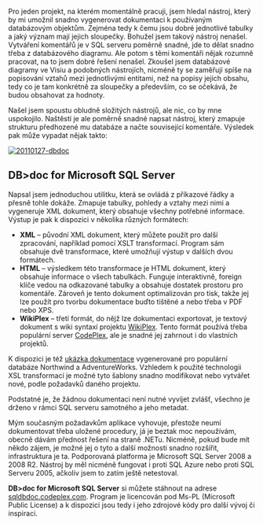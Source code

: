 <!-- dcterms:identifier = aspnetcz#315 -->
<!-- dcterms:title = DB>doc: generování databázové dokumentace snadno a rychle -->
<!-- dcterms:abstract = Pro jeden projekt, na kterém momentálně pracuji, jsem hledal nástroj, který by mi umožnil snadno vygenerovat dokumentaci k používaným databázovým objektům. Zejména tedy k čemu jsou dobré jednotlivé tabulky a jaký význam mají jejich sloupečky. Použitelné řešení jsem nenašel, tak jsem si jedno napsal. A nyní jej dávám k dispozici i vám. -->
<!-- np9:categoryId = 7 -->
<!-- x4w:category = Software -->
<!-- np9:authorId = 1 -->
<!-- np9:authorEmail = michal.valasek@altairis.cz -->
<!-- dcterms:creator = Michal Altair Valášek -->
<!-- dcterms:created = 2011-01-27T01:34:29.46+01:00 -->
<!-- dcterms:dateSubmitted = 2011-01-27T01:35:00.973+01:00 -->
<!-- dcterms:dateAccepted = 2011-01-27T01:37:38.787+01:00 -->
<!-- x4w:pictureWidth = 150 -->
<!-- x4w:pictureHeight = 150 -->
<!-- x4w:pictureUrl = /perex-pictures/20110127-db-doc-generovani-databazove-dokumentace-snadno-a-rychle.png -->

Pro jeden projekt, na kterém momentálně pracuji, jsem hledal nástroj, který by mi umožnil snadno vygenerovat dokumentaci k používaným databázovým objektům. Zejména tedy k čemu jsou dobré jednotlivé tabulky a jaký význam mají jejich sloupečky. Bohužel jsem takový nástroj nenašel. Vytváření komentářů je v SQL serveru poměrně snadné, jde to dělat snadno třeba z databázového diagramu. Ale potom s těmi komentáři nějak rozumně pracovat, na to jsem dobré řešení nenašel. Zkoušel jsem databázové diagramy ve Visiu a podobných nástrojích, nicméně ty se zaměřují spíše na popisování vztahů mezi jednotlivými entitami, než na popisy jejich obsahu, tedy co je tam konkrétně za sloupečky a především, co se očekává, že budou obsahovat za hodnoty.

Našel jsem spoustu obludně složitých nástrojů, ale nic, co by mne uspokojilo. Naštěstí je ale poměrně snadné napsat nástroj, který zmapuje strukturu předhozené mu databáze a načte související komentáře. Výsledek pak může vypadat nějak takto:

[![20110127-dbdoc](https://www.cdn.altairis.cz/Blog/2011/20110127-20110127-dbdoc_thumb.png "20110127-dbdoc")](https://www.cdn.altairis.cz/Blog/2011/20110127-20110127-dbdoc_2.png)

## DB>doc for Microsoft SQL Server

Napsal jsem jednoduchou utilitku, která se ovládá z příkazové řádky a přesně tohle dokáže. Zmapuje tabulky, pohledy a vztahy mezi nimi a vygeneruje XML dokument, který obsahuje všechny potřebné informace. Výstup je pak k dispozici v několika různých formátech:

*   **XML** – původní XML dokument, který můžete použít pro další zpracování, například pomocí XSLT transformací. Program sám obsahuje dvě transformace, které umožňují výstup v dalších dvou formátech.
*   **HTML** – výsledkem této transformace je HTML dokument, který obsahuje informace o všech tabulkách. Funguje interaktivně, foreign klíče vedou na odkazované tabulky a obsahuje dostatek prostoru pro komentáře. Zároveň je tento dokument optimalizován pro tisk, takže jej lze použít pro tvorbu dokumentace buďto tištěné a nebo třeba v PDF nebo XPS.
*   **WikiPlex** – třetí formát, do nějž lze dokumentaci exportovat, je textový dokument s wiki syntaxí projektu [WikiPlex](http://wikiplex.codeplex.com/). Tento formát používá třeba populární server [CodePlex](http://www.codeplex.com/), ale je snadné jej zahrnout i do vlastních projektů. 

K dispozici je též [ukázka dokumentace](http://sqldbdoc.codeplex.com/wikipage?title=Sample%20Output&referringTitle=Home) vygenerované pro populární databáze Northwind a AdventureWorks. Vzhledem k použité technologii XSL transformací je možné tyto šablony snadno modifikovat nebo vytvářet nové, podle požadavků daného projektu.

Podstatné je, že žádnou dokumentaci není nutné vyvíjet zvlášť, všechno je drženo v rámci SQL serveru samotného a jeho metadat. 

Mým současným požadavkům aplikace vyhovuje, přestože neumí dokumentovat třeba uložené procedury, já je beztak moc nepoužívám, obecně dávám přednost řešení na straně .NETu. Nicméně, pokud bude mít někdo zájem, je možné jej o tyto a další možnosti snadno rozšířit, infrastruktura je ta. Podporovaná platforma je Microsoft SQL Server 2008 a 2008 R2. Nástroj by měl nicméně fungovat i proti SQL Azure nebo proti SQL Serveru 2005, ačkoliv jsem to zatím ještě netestoval.

**DB>doc for Microsoft SQL Server** si můžete stáhnout na adrese [sqldbdoc.codeplex.com](http://sqldbdoc.codeplex.com). Program je licencován pod Ms-PL (Microsoft Public License) a k dispozici jsou tedy i jeho zdrojové kódy pro další vývoj či inspiraci.